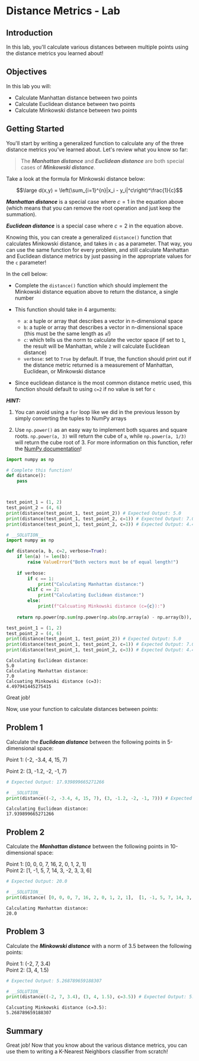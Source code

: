
# Distance Metrics - Lab

## Introduction

In this lab, you'll calculate various distances between multiple points using the distance metrics you learned about!

## Objectives

In this lab you will:

- Calculate Manhattan distance between two points 
- Calculate Euclidean distance between two points
- Calculate Minkowski distance between two points

## Getting Started

You'll start by writing a generalized function to calculate any of the three distance metrics you've learned about. Let's review what you know so far:

> The **_Manhattan distance_** and **_Euclidean distance_** are both special cases of **_Minkowski distance_**. 


Take a look at the formula for Minkowski distance below:

$$\large d(x,y) = \left(\sum_{i=1}^{n}|x_i - y_i|^c\right)^\frac{1}{c}$$  

**_Manhattan distance_** is a special case where $c=1$ in the equation above (which means that you can remove the root operation and just keep the summation).  

**_Euclidean distance_** is a special case where $c=2$ in the equation above.

Knowing this, you can create a generalized `distance()` function that calculates Minkowski distance, and takes in `c` as a parameter. That way, you can use the same function for every problem, and still calculate Manhattan and Euclidean distance metrics by just passing in the appropriate values for the `c` parameter!

In the cell below:

* Complete the `distance()` function which should implement the Minkowski distance equation above to return the distance, a single number  
* This function should take in 4 arguments:
    * `a`: a tuple or array that describes a vector in n-dimensional space  
    * `b`: a tuple or array that describes a vector in n-dimensional space (this must be the same length as `a`!)
    * `c`: which tells us the norm to calculate the vector space (if set to `1`, the result will be Manhattan, while `2` will calculate Euclidean distance) 
    * `verbose`: set to `True` by default. If true, the function should print out if the distance metric returned is a measurement of Manhattan, Euclidean, or Minkowski distance 
    
* Since euclidean distance is the most common distance metric used, this function should default to using `c=2` if no value is set for `c` 


**_HINT:_** 

1. You can avoid using a `for` loop like we did in the previous lesson by simply converting the tuples to NumPy arrays 

2. Use `np.power()` as an easy way to implement both squares and square roots. `np.power(a, 3)` will return the cube of `a`, while `np.power(a, 1/3)` will return the cube root of 3. For more information on this function, refer the [NumPy documentation](https://docs.scipy.org/doc/numpy-1.15.1/reference/generated/numpy.power.html)!


```python
import numpy as np

# Complete this function! 
def distance():
    pass



test_point_1 = (1, 2)
test_point_2 = (4, 6)
print(distance(test_point_1, test_point_2)) # Expected Output: 5.0
print(distance(test_point_1, test_point_2, c=1)) # Expected Output: 7.0
print(distance(test_point_1, test_point_2, c=3)) # Expected Output: 4.497941445275415
```


```python
# __SOLUTION__ 
import numpy as np

def distance(a, b, c=2, verbose=True):
    if len(a) != len(b):
        raise ValueError("Both vectors must be of equal length!")
    
    if verbose:
        if c == 1:
            print("Calculating Manhattan distance:")
        elif c == 2:
            print("Calculating Euclidean distance:")
        else:
            print(f"Calcuating Minkowski distance (c={c}):")
            
    return np.power(np.sum(np.power(np.abs(np.array(a) - np.array(b)), c)), 1/c)

test_point_1 = (1, 2)
test_point_2 = (4, 6)
print(distance(test_point_1, test_point_2)) # Expected Output: 5.0
print(distance(test_point_1, test_point_2, c=1)) # Expected Output: 7.0
print(distance(test_point_1, test_point_2, c=3)) # Expected Output: 4.497941445275415
```

    Calculating Euclidean distance:
    5.0
    Calculating Manhattan distance:
    7.0
    Calcuating Minkowski distance (c=3):
    4.497941445275415


Great job! 

Now, use your function to calculate distances between points: 

## Problem 1

Calculate the **_Euclidean distance_** between the following points in 5-dimensional space:

Point 1: (-2, -3.4, 4, 15, 7)

Point 2: (3, -1.2, -2, -1, 7)


```python
# Expected Output: 17.939899665271266
```


```python
# __SOLUTION__ 
print(distance((-2, -3.4, 4, 15, 7), (3, -1.2, -2, -1, 7))) # Expected Output: 17.939899665271266
```

    Calculating Euclidean distance:
    17.939899665271266


## Problem 2

Calculate the **_Manhattan distance_** between the following points in 10-dimensional space:

Point 1: \[0, 0, 0, 7, 16, 2, 0, 1, 2, 1\]  
Point 2: \[1, -1, 5, 7, 14, 3, -2, 3, 3, 6\]


```python
# Expected Output: 20.0
```


```python
# __SOLUTION__ 
print(distance( [0, 0, 0, 7, 16, 2, 0, 1, 2, 1],  [1, -1, 5, 7, 14, 3, -2, 3, 3, 6], c=1)) # Expected Output: 20.0
```

    Calculating Manhattan distance:
    20.0


## Problem 3

Calculate the **_Minkowski distance_** with a norm of 3.5 between the following points:

Point 1: (-2, 7, 3.4)  
Point 2: (3, 4, 1.5)


```python
# Expected Output: 5.268789659188307
```


```python
# __SOLUTION__ 
print(distance((-2, 7, 3.4), (3, 4, 1.5), c=3.5)) # Expected Output: 5.268789659188307
```

    Calcuating Minkowski distance (c=3.5):
    5.268789659188307


## Summary

Great job! Now that you know about the various distance metrics, you can use them to writing a K-Nearest Neighbors classifier from scratch!
